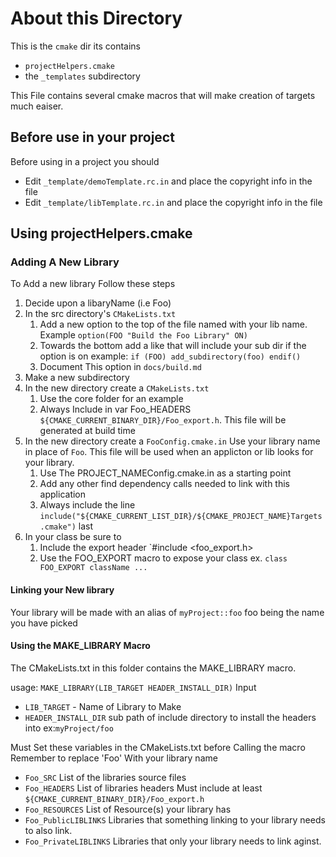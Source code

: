 # About this Directory
This is the `cmake` dir its contains

  - `projectHelpers.cmake`
  - the `_templates` subdirectory


  This File contains several cmake macros that will make creation of targets much eaiser.

## Before use in your project
 Before using in a project you should
  - Edit `_template/demoTemplate.rc.in` and place the copyright info in the file
  - Edit `_template/libTemplate.rc.in` and place the copyright info in the file

## Using projectHelpers.cmake

### Adding A New Library
 To Add a new library Follow these steps

  1. Decide upon a libaryName (i.e Foo)
  2. In the src directory's `CMakeLists.txt`
      1. Add a new option to the top of the file named with your lib name. Example `option(FOO "Build the Foo Library" ON)`
      2. Towards the bottom add a like that will include your sub dir if the option is on example: `if (FOO) add_subdirectory(foo) endif()`
      3. Document This option in `docs/build.md`
  3. Make a new subdirectory
  4. In the new directory create a `CMakeLists.txt`
     1. Use the core folder for an example
     2. Always Include in var Foo_HEADERS `${CMAKE_CURRENT_BINARY_DIR}/Foo_export.h`. This file will be generated at build time
  5. In the new directory create a `FooConfig.cmake.in` Use your library name in place of `Foo`. This file will be used when an applicton or lib looks for your library.
     1. Use The PROJECT_NAMEConfig.cmake.in as a starting point
     2. Add any other find dependency calls needed to link with this application
     3. Always include the line `include("${CMAKE_CURRENT_LIST_DIR}/${CMAKE_PROJECT_NAME}Targets.cmake")` last
  6. In your class be sure to
     1. Include the export header `#include <foo_export.h>
     2. Use the FOO_EXPORT macro to expose your class ex. `class FOO_EXPORT className ...`

#### Linking your New library
 Your library will be made with an alias of `myProject::foo` foo being the name you have picked

#### Using the MAKE_LIBRARY Macro
The CMakeLists.txt in this folder contains the MAKE_LIBRARY macro.

usage: `MAKE_LIBRARY(LIB_TARGET HEADER_INSTALL_DIR)`
Input
  - `LIB_TARGET` - Name of Library to Make
  - `HEADER_INSTALL_DIR` sub path of include directory to install the headers into ex:`myProject/foo`

Must Set these variables in the CMakeLists.txt before Calling the macro Remember to replace 'Foo' With your library name

  - `Foo_SRC` List of the libraries source files
  - `Foo_HEADERS` List of libraries headers Must include at least `${CMAKE_CURRENT_BINARY_DIR}/Foo_export.h`
  - `Foo_RESOURCES` List of Resource(s) your library has
  - `Foo_PublicLIBLINKS` Libraries that something linking to your library needs to also link.
  - `Foo_PrivateLIBLINKS` Libraries that only your library needs to link aginst.


